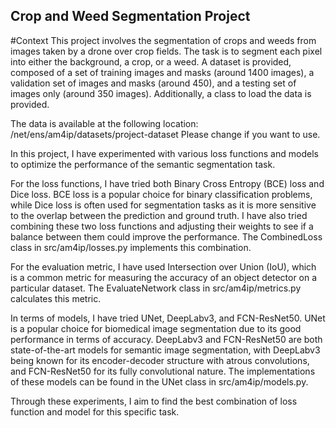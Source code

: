 ## Crop and Weed Segmentation Project
#Context
This project involves the segmentation of crops and weeds from images taken by a drone over crop fields. The task is to segment each pixel into either the background, a crop, or a weed. A dataset is provided, composed of a set of training images and masks (around 1400 images), a validation set of images and masks (around 450), and a testing set of images only (around 350 images). Additionally, a class to load the data is provided.

The data is available at the following location:
/net/ens/am4ip/datasets/project-dataset
Please change if you want to use.

In this project, I have experimented with various loss functions and models to optimize the performance of the semantic segmentation task.

For the loss functions, I have tried both Binary Cross Entropy (BCE) loss and Dice loss. BCE loss is a popular choice for binary classification problems, while Dice loss is often used for segmentation tasks as it is more sensitive to the overlap between the prediction and ground truth. I have also tried combining these two loss functions and adjusting their weights to see if a balance between them could improve the performance. The CombinedLoss class in src/am4ip/losses.py implements this combination.

For the evaluation metric, I have used Intersection over Union (IoU), which is a common metric for measuring the accuracy of an object detector on a particular dataset. The EvaluateNetwork class in src/am4ip/metrics.py calculates this metric.

In terms of models, I have tried UNet, DeepLabv3, and FCN-ResNet50. UNet is a popular choice for biomedical image segmentation due to its good performance in terms of accuracy. DeepLabv3 and FCN-ResNet50 are both state-of-the-art models for semantic image segmentation, with DeepLabv3 being known for its encoder-decoder structure with atrous convolutions, and FCN-ResNet50 for its fully convolutional nature. The implementations of these models can be found in the UNet class in src/am4ip/models.py.

Through these experiments, I aim to find the best combination of loss function and model for this specific task.

